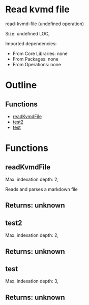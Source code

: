 # Read kvmd file

read-kvmd-file (undefined operation)

Size: undefined LOC, 
 
Imported dependencies:

- From Core Libraries: none
- From Packages: none
- From Operations: none

# Outline

## Functions

- [readKvmdFile](#readKvmdFile)
- [test2](#test2)
- [test](#test)



# Functions

## readKvmdFile

Max. indexation depth: 2, 

Reads and parses a markdown file

## Returns: unknown

## test2

Max. indexation depth: 2, 



## Returns: unknown

## test

Max. indexation depth: 3, 



## Returns: unknown

